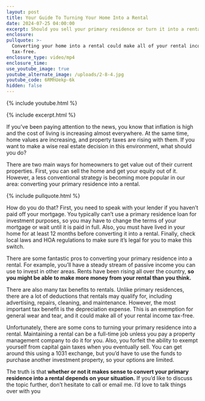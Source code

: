 ```yaml
---
layout: post
title: Your Guide To Turning Your Home Into a Rental
date: 2024-07-25 04:00:00
excerpt: Should you sell your primary residence or turn it into a rental property?
enclosure:
pullquote: >-
  Converting your home into a rental could make all of your rental income
  tax-free.
enclosure_type: video/mp4
enclosure_time:
use_youtube_image: true
youtube_alternate_image: /uploads/2-8-4.jpg
youtube_code: 6RMhUekp-6k
hidden: false
---
```

{% include youtube.html %}

{% include excerpt.html %}

If you’ve been paying attention to the news, you know that inflation is high and the cost of living is increasing almost everywhere. At the same time, home values are increasing, and property taxes are rising with them. If you want to make a wise real estate decision in this environment, what should you do?

There are two main ways for homeowners to get value out of their current properties. First, you can sell the home and get your equity out of it. However, a less conventional strategy is becoming more popular in our area: converting your primary residence into a rental.

{% include pullquote.html %}

How do you do that? First, you need to speak with your lender if you haven’t paid off your mortgage. You typically can’t use a primary residence loan for investment purposes, so you may have to change the terms of your mortgage or wait until it is paid in full. Also, you must have lived in your home for at least 12 months before converting it into a rental. Finally, check local laws and HOA regulations to make sure it’s legal for you to make this switch.

There are some fantastic pros to converting your primary residence into a rental. For example, you’ll have a steady stream of passive income you can use to invest in other areas. Rents have been rising all over the country, **so you might be able to make more money from your rental than you think.**

There are also many tax benefits to rentals. Unlike primary residences, there are a lot of deductions that rentals may qualify for, including advertising, repairs, cleaning, and maintenance. However, the most important tax benefit is the depreciation expense. This is an exemption for general wear and tear, and it could make all of your rental income tax-free.

Unfortunately, there are some cons to turning your primary residence into a rental. Maintaining a rental can be a full-time job unless you pay a property management company to do it for you. Also, you forfeit the ability to exempt yourself from capital gain taxes when you eventually sell. You can get around this using a 1031 exchange, but you’d have to use the funds to purchase another investment property, so your options are limited.

The truth is that **whether or not it makes sense to convert your primary residence into a rental depends on your situation.** If you’d like to discuss the topic further, don’t hesitate to call or email me. I’d love to talk things over with you